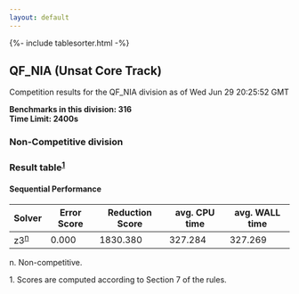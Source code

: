 ```yaml
---
layout: default
---
```

{%- include tablesorter.html -%}

##  QF_NIA (Unsat Core Track)

Competition results for the QF_NIA division as of Wed Jun 29 20:25:52 GMT

**Benchmarks in this division: 316**
<br/>
**Time Limit: 2400s**


###  Non-Competitive division 
### Result table<sup><a href="#fn1">1</a></sup>
 




#### Sequential Performance
<table id="sequential" class="result sorted">
<thead>
<tr>
<th class="center">Solver</th>
<th class="center">Error Score</th>
<th class="center">Reduction Score</th>
<th class="center">avg. CPU time </th>
<th class="center">avg. WALL time </th>
</tr>
</thead>
<tr>
<td>z3<SUP><a href="#fn">n</a></SUP>
</td>
<td class="right">0.000</td>
<td class="right">1830.380</td>
<td class="right">327.284</td>
<td class="right">327.269</td>
</tr>
</table>
<span id="fn"> n. Non-competitive.</span>

<span id="fn1"> 1. Scores are computed according to Section 7 of the rules.</span>


